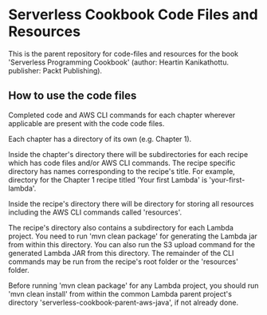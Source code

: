 # Serverless Cookbook Code Files and Resources

This is the parent repository for code-files and resources for the book 'Serverless Programming Cookbook' (author: Heartin Kanikathottu. publisher: Packt Publishing).

## How to use the code files

Completed code and AWS CLI commands for each chapter wherever applicable are present with the code code files. 

Each chapter has a directory of its own (e.g. Chapter 1). 

Inside the chapter's directory there will be subdirectories for each recipe which has code files and/or AWS CLI commands. The recipe specific directory has names corresponding to the recipe's title. For example, directory for the Chapter 1 recipe titled 'Your first Lambda' is 'your-first-lambda'.  

Inside the recipe's directory there will be directory for storing all resources including the AWS CLI commands called 'resources'. 

The recipe's directory also contains a subdirectory for each Lambda project. You need to run 'mvn clean package' for generating the Lambda jar from within this directory. You can also run the S3 upload command for the generated Lambda JAR from this directory. The remainder of the CLI commands may be run from the recipe's root folder or the 'resources' folder.

Before running 'mvn clean package' for any Lambda project, you should run 'mvn clean install' from within the common Lambda parent project's directory 'serverless-cookbook-parent-aws-java', if not already done.
